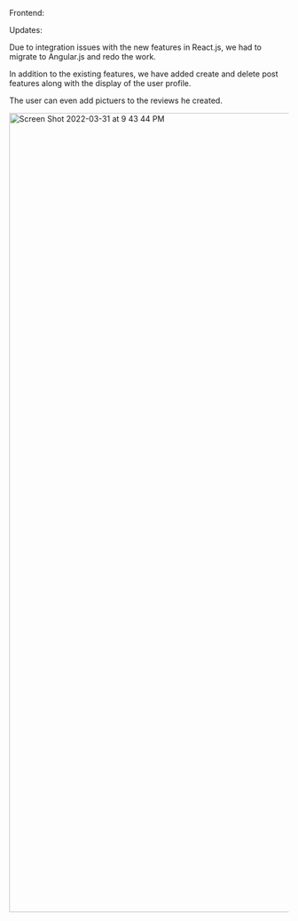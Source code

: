 Frontend:

Updates:

Due to integration issues with the new features in React.js, we had to migrate to Angular.js and redo the work.

In addition to the existing features, we have added create and delete post features along with the display of the user profile. 

The user can even add pictuers to the reviews he created.

<img width="1440" alt="Screen Shot 2022-03-31 at 9 43 44 PM" src="https://user-images.githubusercontent.com/46457398/161180412-b177a61a-cd97-441a-b201-0ab7b090d299.png">
